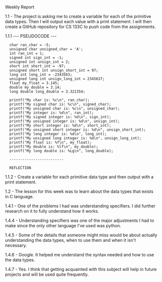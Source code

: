 Weekly Report

1.1 - The project is asking me to create a variable for each of the primitive data types.
      Then I will output each value with a print statement.
      I will then create a GitHub repository for CS 133C to push code from the assignments.
      
1.1.1      --- PSEUDOCODE ---

      char ran_char = -5;
      unsigned char unsigned_char = 'A';
      int ran_int = 1;
      signed int sign_int = -1;
      unsigned int unsign_int = 2;
      short int short_int = -97;
      unsigned short int unsign_short_int = 97;
      long int long_int = -2343563;
      unsigned long int unsign_long_int = 2345637;
      float my_float = 3.145;
      double my_double = 3.14;
      long double long_double = 3.321354;
      
      printf("My char is: %c\n", ran_char);
      printf("My signed char is: %c\n", signed_char);
      printf("My unsigned char is: %c\n", unsigned_char);
      printf("My integer is: %d\n", ran_int);
      printf("My signed integer is: %d\n", sign_int);
      printf("My unsigned integer is: %d\n", unsign_int);
      printf("My short integer is: %d\n", short_int);
      printf("My unsigned short integer is: %d\n", unsign_short_int);
      printf("My long integer is: %d\n", long_int);
      printf("My unsigned long integer is: %d\n", unsign_long_int);
      printf("My float is: %f\n", my_float);
      printf("My double is: %lf\n", my_double);
      printf("My long double is: %Lg\n", long_double);
      
      -------------------------
      
      REFLECTION
      
1.1.2 - Create a variable for each primitive data type and then output with a print statement.

1.2 - The lesson for this week was to learn about the data types that exists in C language.

1.4.1 - One of the problems I had was understanding specifiers. I did further research on it to fully understand
how it works.

1.4.4 - Understanding specifiers was one of the major adjustments I had to make since the only other language I've used
was python.

1.4.5 - Some of the details that someone might miss would be about actually understanding the data types, when to use them
and when it isn't necessary.

1.4.6 - Google. It helped me understand the syntax needed and how to use the data types.

1.4.7 - Yes. I think that getting acquainted with this subject will help in future projects and will be used quite frequently.
